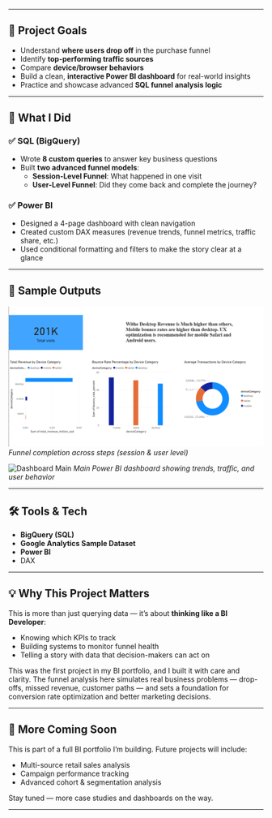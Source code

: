 
---

## 🚀 Project Goals

- Understand **where users drop off** in the purchase funnel
- Identify **top-performing traffic sources**
- Compare **device/browser behaviors**
- Build a clean, **interactive Power BI dashboard** for real-world insights
- Practice and showcase advanced **SQL funnel analysis logic**

---

## 🧠 What I Did

### ✅ SQL (BigQuery)
- Wrote **8 custom queries** to answer key business questions
- Built **two advanced funnel models**:
  - **Session-Level Funnel**: What happened in one visit
  - **User-Level Funnel**: Did they come back and complete the journey?

### ✅ Power BI
- Designed a 4-page dashboard with clean navigation
- Created custom DAX measures (revenue trends, funnel metrics, traffic share, etc.)
- Used conditional formatting and filters to make the story clear at a glance

---

## 📸 Sample Outputs

![Funnel Chart](https://github.com/MoRMatipour/funnel-BI-analysis/blob/main/screenshots/Device%20Analysis.png?raw=true)
*Funnel completion across steps (session & user level)*

![Dashboard Main](screenshots/dashboard_main.png)
*Main Power BI dashboard showing trends, traffic, and user behavior*

---

## 🛠 Tools & Tech

- **BigQuery (SQL)**
- **Google Analytics Sample Dataset**
- **Power BI**
- DAX

---

## 💡 Why This Project Matters

This is more than just querying data — it’s about **thinking like a BI Developer**:
- Knowing which KPIs to track
- Building systems to monitor funnel health
- Telling a story with data that decision-makers can act on

This was the first project in my BI portfolio, and I built it with care and clarity. The funnel analysis here simulates real business problems — drop-offs, missed revenue, customer paths — and sets a foundation for conversion rate optimization and better marketing decisions.

---

## 🔗 More Coming Soon

This is part of a full BI portfolio I’m building. Future projects will include:
- Multi-source retail sales analysis
- Campaign performance tracking
- Advanced cohort & segmentation analysis

Stay tuned — more case studies and dashboards on the way.

---
